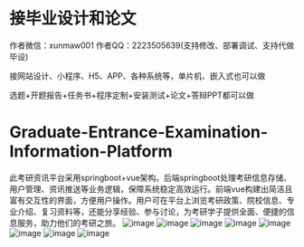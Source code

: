# 接毕业设计和论文
作者微信：xunmaw001  作者QQ：2223505639(支持修改、部署调试、支持代做毕设)

接网站设计、小程序、H5、APP、各种系统等，单片机、嵌入式也可以做

选题+开题报告+任务书+程序定制+安装测试+论文+答辩PPT都可以做
# Graduate-Entrance-Examination-Information-Platform
此考研资讯平台采用springboot+vue架构。后端springboot处理考研信息存储、用户管理、资讯推送等业务逻辑，保障系统稳定高效运行。前端vue构建出简洁且富有交互性的界面，方便用户操作。用户可在平台上浏览考研政策、院校信息、专业介绍、复习资料等，还能分享经验、参与讨论，为考研学子提供全面、便捷的信息服务，助力他们的考研之旅。
![image](https://github.com/user-attachments/assets/2e9497a3-38cf-439b-b4b3-ad6a7e4c5779)
![image](https://github.com/user-attachments/assets/86fd4983-72ca-4d49-ac3f-b615cb613783)
![image](https://github.com/user-attachments/assets/3e4c40b9-8b3f-4514-88b6-719e5800014d)
![image](https://github.com/user-attachments/assets/f51702c3-5068-465f-a8d2-58d55f0a1a51)
![image](https://github.com/user-attachments/assets/f62e3048-164b-4c29-bc46-63260e8f66f2)
![image](https://github.com/user-attachments/assets/0cfaf19e-344f-4d3d-865d-5fc4e0c2d4b9)
![image](https://github.com/user-attachments/assets/addc9492-a372-44ea-8ed5-bb55c01a2fd8)
![image](https://github.com/user-attachments/assets/de3bdad4-bd31-4a7e-98e4-a8358d3b10f2)
